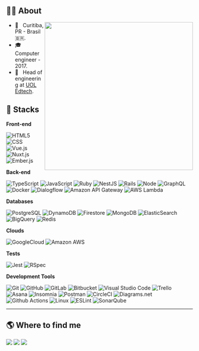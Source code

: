 ## 👨‍💻 About

<img src="https://raw.githubusercontent.com/MicaelliMedeiros/micaellimedeiros/master/image/computer-illustration.png" min-width="400px" max-width="400px" width="400px" align="right">

- 📌 &nbsp; Curitiba, PR - Brasil 🇧🇷.
- 🎓 &nbsp; Computer engineer - 2017.
- 💼 &nbsp; Head of engineering at [UOL Edtech](http://uoledtech.com.br).

## 🚀 Stacks

**Front-end**

  ![HTML5](https://img.shields.io/badge/-HTML5-333333?style=flat&logo=HTML5)
  ![CSS](https://img.shields.io/badge/-CSS-333333?style=flat&logo=CSS3&logoColor=1572B6)
  ![Vue.js](https://img.shields.io/badge/Vue.js-333333?style=flat&logo=vue.js)
  ![Nuxt.js](https://img.shields.io/badge/Nuxt.js-333333?style=flat&logo=nuxt.js)
  ![Ember.js](https://img.shields.io/badge/Ember.js-333333?style=flat&logo=ember.js)

**Back-end**
  
  ![TypeScript](https://img.shields.io/badge/-TypeScript-333333?style=flat&logo=typescript)
  ![JavaScript](https://img.shields.io/badge/-JavaScript-333333?style=flat&logo=javascript)
  ![Ruby](https://img.shields.io/badge/-Ruby-333333?style=flat&logo=ruby&logoColor=red)
  ![NestJS](https://img.shields.io/badge/-NestJS-333333?style=flat&logo=nestjs&logoColor=red)
  ![Rails](https://img.shields.io/badge/-Rails-333333?style=flat&logo=ruby-on-rails&logoColor=red)
  ![Node](https://img.shields.io/badge/-Node-333333?style=flat&logo=node.js)
  ![GraphQL](https://img.shields.io/badge/GraphQL-333333?style=flat&logo=graphql&logoColor=FF69B4)
  ![Docker](https://img.shields.io/badge/-Docker-333333?style=flat&logo=docker)
  ![Dialogflow](https://img.shields.io/badge/-Dialogflow-333333?style=flat&logo=dialogflow)
  ![Amazon API Gateway](https://img.shields.io/badge/-Amazon%20API%20Gateway-333333?style=flat&logo=amazon-api-gateway)
  ![AWS Lambda](https://img.shields.io/badge/-AWS%20Lambda-333333?style=flat&logo=aws-lambda)
    
  
**Databases**

 ![PostgreSQL](https://img.shields.io/badge/PostgreSQL-333333?style=flat&logo=postgresql)
 ![DynamoDB](https://img.shields.io/badge/-DynamoDB-333333?style=flat&logo=amazondynamodb&logoColor=blue)
 ![Firestore](https://img.shields.io/badge/-Firestore-333333?style=flat&logo=firebase)
 ![MongoDB](https://img.shields.io/badge/-MongoDB-333333?style=flat&logo=mongodb)
 ![ElasticSearch](https://img.shields.io/badge/-ElasticSearch-333333?style=flat&logo=elasticsearch&logoColor=yellow)
 ![BigQuery](https://img.shields.io/badge/-BigQuery-333333?style=flat&logo=google-cloud)
 ![Redis](https://img.shields.io/badge/-Redis-333333?style=flat&logo=redis)
 
**Clouds**

 ![GoogleCloud](https://img.shields.io/badge/-GoogleCloud-333333?style=flat&logo=google-cloud)
 ![Amazon AWS](https://img.shields.io/badge/-Amazon%20AWS-333333?style=flat&logo=amazon-aws&logoColor=FF9900)

**Tests**

![Jest](https://img.shields.io/badge/-Jest-333333?style=flat&logo=jest&logoColor=orange)
![RSpec](https://img.shields.io/badge/-RSpec-333333?style=flat&logo=rspec)

**Development Tools**

  ![Git](https://img.shields.io/badge/-Git-333333?style=flat&logo=git)
  ![GitHub](https://img.shields.io/badge/-GitHub-333333?style=flat&logo=github&logoColor=lightgrey)
  ![GitLab](https://img.shields.io/badge/-GitLab-333333?style=flat&logo=gitlab)
  ![Bitbucket](https://img.shields.io/badge/-Bitbucket-333333?style=flat&logo=bitbucket&logoColor=blue)
  ![Visual Studio Code](https://img.shields.io/badge/-Visual%20Studio%20Code-333333?style=flat&logo=visual-studio-code&logoColor=007ACC)
  ![Trello](https://img.shields.io/badge/-Trello-333333?style=flat&logo=trello&logoColor=007ACC)
  ![Asana](https://img.shields.io/badge/-Asana-333333?style=flat&logo=asana&logoColor=orange)
  ![Insomnia](https://img.shields.io/badge/-Insomnia-333333?style=flat&logo=insomnia&logoColor=blueviolet)
  ![Postman](https://img.shields.io/badge/-Postman-333333?style=flat&logo=postman)
  ![CircleCI](https://img.shields.io/badge/-CircleCI-333333?style=flat&logo=circleci&logoColor=grey)
  ![Diagrams.net](https://img.shields.io/badge/-Diagrams.net-333333?style=flat&logo=diagrams.net)
  ![Github Actions](https://img.shields.io/badge/-Github%20Actions-333333?style=flat&logo=github-actions)
  ![Linux](https://img.shields.io/badge/-Linux-333333?style=flat&logo=linux)
  ![ESLint](https://img.shields.io/badge/-ESLint-333333?style=flat&logo=eslint&logoColor=blue)
  ![SonarQube](https://img.shields.io/badge/-SonarQube-333333?style=flat&logo=sonarqube)

<!-- <img align="right" width="300" src="https://i2.wp.com/allhtaccess.info/wp-content/uploads/2018/03/programming.gif?fit=1281%2C716&ssl=1" /> -->

<!-- <img src="https://raw.githubusercontent.com/MicaelliMedeiros/micaellimedeiros/master/image/computer-illustration.png" min-width="400px" max-width="400px" width="400px" align="right"> -->

---

## 🌎 Where to find me

<p align="left">
  <a href="https://mail.google.com/mail/?view=cm&fs=1&to=orenato.ames@gmail.com" alt="Gmail">
  <img src="https://img.shields.io/badge/-Gmail-FF0000?style=flat-square&labelColor=FF0000&logo=gmail&logoColor=white&link=https://mail.google.com/mail/?view=cm&fs=1&to=orenato.ames@gmail.com" /></a>

  <a href="https://www.linkedin.com/in/renatoames" alt="Linkedin">
  <img src="https://img.shields.io/badge/-Linkedin-0e76a8?style=flat-square&logo=Linkedin&logoColor=white&link=https://www.linkedin.com/in/renatoames" /></a>

  <a href="https://www.instagram.com/renato.ames" alt="Instagram">
  <img src="https://img.shields.io/badge/-Instagram-DF0174?style=flat-square&labelColor=DF0174&logo=instagram&logoColor=white&link=https://www.instagram.com/renato.ames"/></a>
</p>
